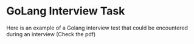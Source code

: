 
# GoLang Interview Task

Here is an example of a Golang interview test that could be encountered during an interview (Check the pdf)
